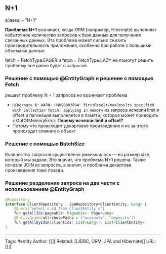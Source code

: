 ## N+1
aliases: 
	- "N+1"

**Проблема N+1** возникает, когда ORM (например, Hibernate) выполняет избыточное количество запросов к базе данных для получения связанных данных. Эта проблема может сильно снизить производительность приложения, особенно при работе с большими объемами данных.

fetch = FetchType.EAGER и fetch = FetchType.LAZY не помогут решить проблему все равно будет n запросов

### Решение с помощью @EntityGraph и решение с помощью Fetch
решает проблему N + 1 запросов но возникает проблема
- `Hibernate 6: WARN: HHH90003004: firstResult/maxResults specified with collection fetch; applying in memory`
из запроса исчезли limit и offset  и пагинация выполняется в памяти, которое может приводить к OutOfMemoryError.
**Почему исчезли limit и offset?**
- Потому что происходит декартовое произведение и из за этого происходит слияние в объект

### Решение с помощью BatchSize
Количество запросов существенно уменьшилось — на размер size, который мы задали. Это значит, что проблема N+1 решена. Также исчезли JOIN из запросов, а значит, и проблема декартова произведения тоже позади.

### Решение разделение запроса на две части с использованием @EntityGraph

```java
@Repository
interface ClientRepository : JpaRepository<ClientEntity, Long> {  
	@Query("select c.id from ClientEntity c")   
	fun getAllIds(pageable: Pageable): Page<Long>   
	@EntityGraph(attributePaths = ["accounts", "deposits"])   
	fun getAllByIdIn(clientIds: List<Long>): List<ClientEntity>
}
```

---
Tags: #entity
Author: [[]]
Related: [[JDBC, ORM, JPA and Hibernate]]
URL: [[]]